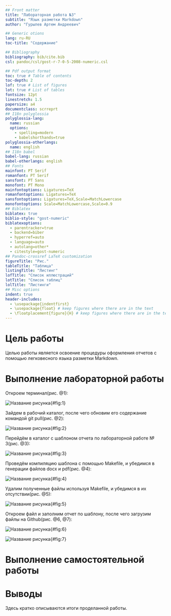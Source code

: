 ```yaml
---
## Front matter
title: "Лабораторная работа №3"
subtitle: "Язык разметки Markdown"
author: "Гурылев Артем Андреевич"

## Generic otions
lang: ru-RU
toc-title: "Содержание"

## Bibliography
bibliography: bib/cite.bib
csl: pandoc/csl/gost-r-7-0-5-2008-numeric.csl

## Pdf output format
toc: true # Table of contents
toc-depth: 2
lof: true # List of figures
lot: true # List of tables
fontsize: 12pt
linestretch: 1.5
papersize: a4
documentclass: scrreprt
## I18n polyglossia
polyglossia-lang:
  name: russian
  options:
	- spelling=modern
	- babelshorthands=true
polyglossia-otherlangs:
  name: english
## I18n babel
babel-lang: russian
babel-otherlangs: english
## Fonts
mainfont: PT Serif
romanfont: PT Serif
sansfont: PT Sans
monofont: PT Mono
mainfontoptions: Ligatures=TeX
romanfontoptions: Ligatures=TeX
sansfontoptions: Ligatures=TeX,Scale=MatchLowercase
monofontoptions: Scale=MatchLowercase,Scale=0.9
## Biblatex
biblatex: true
biblio-style: "gost-numeric"
biblatexoptions:
  - parentracker=true
  - backend=biber
  - hyperref=auto
  - language=auto
  - autolang=other*
  - citestyle=gost-numeric
## Pandoc-crossref LaTeX customization
figureTitle: "Рис."
tableTitle: "Таблица"
listingTitle: "Листинг"
lofTitle: "Список иллюстраций"
lotTitle: "Список таблиц"
lolTitle: "Листинги"
## Misc options
indent: true
header-includes:
  - \usepackage{indentfirst}
  - \usepackage{float} # keep figures where there are in the text
  - \floatplacement{figure}{H} # keep figures where there are in the text
---
```


# Цель работы

Целью работы является освоение процедуры оформления отчетов с помощью легковесного языка разметки Markdown.

# Выполнение лабораторной работы

Откроем терминал(рис. @1):

![Название рисунка](image/1.jpg){#fig:1}

Зайдем в рабочий каталог, после чего обновим его содержание командой git pull(рис. @2):

![Название рисунка](image/2.jpg){#fig:2}

Перейдём в каталог с шаблоном отчета по лабораторной работе № 3(рис. @3): 

![Название рисунка](image/3.jpg){#fig:3}

Проведём компиляцию шаблона с помощью Makefile, и убедимся в генерации файлов docx и pdf(рис. @4):

![Название рисунка](image/4.jpg){#fig:4}

Удалим полученные файлы используя Makefile, и убедимся в их отсутствии(рис. @5):

![Название рисунка](image/5.jpg){#fig:5}

Откроем файл и заполним отчет по шаблону, после чего загрузим файлы на Github(рис. @6, @7):

![Название рисунка](image/6.jpg){#fig:6}

![Название рисунка](image/7.jpg){#fig:7}

# Выполнение самостоятельной работы



# Выводы

Здесь кратко описываются итоги проделанной работы.

